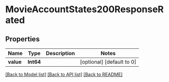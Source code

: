 # MovieAccountStates200ResponseRated


## Properties
Name | Type | Description | Notes
------------ | ------------- | ------------- | -------------
**value** | **Int64** |  | [optional] [default to 0]


[[Back to Model list]](../README.md#models) [[Back to API list]](../README.md#api-endpoints) [[Back to README]](../README.md)


